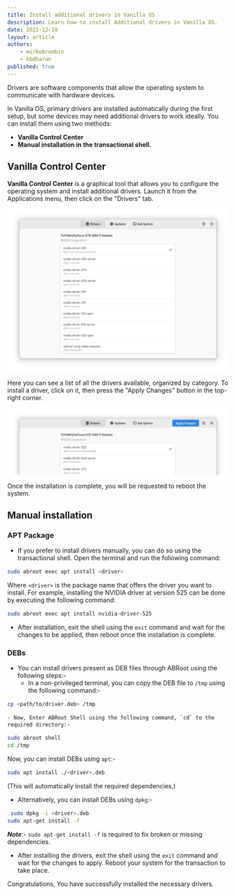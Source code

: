 ```yaml
---
title: Install additional drivers in Vanilla OS
description: Learn how to install Additional drivers in Vanilla OS.
date: 2022-12-10
layout: article
authors: 
    - mirkobrombin
    - kbdharun
published: true
---
```


Drivers are software components that allow the operating system to communicate with hardware devices.

In Vanilla OS, primary drivers are installed automatically during the first setup, but some devices may need additional drivers to work ideally. You can install them using two methods: 
- **Vanilla Control Center** 
- **Manual installation in the transactional shell.**

## Vanilla Control Center

**Vanilla Control Center** is a graphical tool that allows you to configure the
operating system and install additional drivers. Launch it from the Applications menu, then click on the "Drivers" tab.

![Vanilla Control Center](/assets/uploads/vanilla-control-center.webp)

Here you can see a list of all the drivers available, organized by category. To install a driver, click on it, then press the "Apply Changes" button in
the top-right corner.

![Vanilla Control Center - Drivers](/assets/uploads/vanilla-control-center-install-driver.webp)

Once the installation is complete, you will be requested to reboot the system.

## Manual installation

### APT Package

- If you prefer to install drivers manually, you can do so using the transactional shell. Open the terminal and run the following command:

```bash
sudo abroot exec apt install <driver>
```

Where `<driver>` is the package name that offers the driver you want to
install. For example, installing the NVIDIA driver at version 525 can be done by executing the following command:

```bash
sudo abroot exec apt install nvidia-driver-525
```

- After installation, exit the shell using the `exit` command and wait for the changes to be applied, then reboot once the installation is complete.

### DEBs

- You can install drivers present as DEB files through ABRoot using the following steps:-
	- In a non-privileged terminal, you can copy the DEB file to `/tmp` using the following command:-

```bash
cp <path/to/driver.deb> /tmp
```
	- Now, Enter ABRoot Shell using the following command, `cd` to the required directory:-

```bash
sudo abroot shell
cd /tmp
```
Now, you can install DEBs using `apt`:-

```bash
sudo apt install ./<driver>.deb
```

(This will automatically install the required dependencies,)

- Alternatively, you can install DEBs using `dpkg`:-

```bash
 sudo dpkg -i <driver>.deb
sudo apt-get install -f
```

**_Note_**:- `sudo apt-get install -f` is required to fix broken or missing dependencies.

- After installing the drivers, exit the shell using the `exit` command and wait for the changes to apply. Reboot your system for the transaction to take place.

Congratulations, You have successfully installed the necessary drivers.
